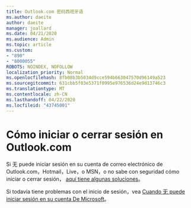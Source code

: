 ```yaml
---
title: Outlook.com 密码西班牙语
ms.author: daeite
author: daeite
manager: joallard
ms.date: 04/21/2020
ms.audience: Admin
ms.topic: article
ms.custom:
- "890"
- "8000055"
ROBOTS: NOINDEX, NOFOLLOW
localization_priority: Normal
ms.openlocfilehash: 8fb08b3b5034d9cce594b663047570d96149a523
ms.sourcegitcommit: 631cbb5f03e5371f0995e976536d24e9d13746c3
ms.translationtype: MT
ms.contentlocale: zh-CN
ms.lasthandoff: 04/22/2020
ms.locfileid: "43745001"
---
```

# <a name="cmo-iniciar-o-cerrar-sesin-en-outlookcom"></a>Cómo iniciar o cerrar sesión en Outlook.com

Si 无 puede iniciar sesión en su cuenta de correo electrónico de Outlook.com，Hotmail，Live，o MSN，o no sabe con seguridad cómo iniciar o cerrar sesión， [aquí tiene algunas soluciones](https://support.office.com/es-es/article/cómo-iniciar-o-cerrar-sesión-en-outlook-com-e08eb8ac-ac27-49f4-a400-a47311e1ee7e?wt.mc_id=Office_Outlook_com_Alchemy)。

Si todavía tiene problemas con el inicio de sesión，vea [Cuando 无 puede iniciar sesión en su cuenta De Microsoft](https://go.microsoft.com/fwlink/p/?linkid=837479)。